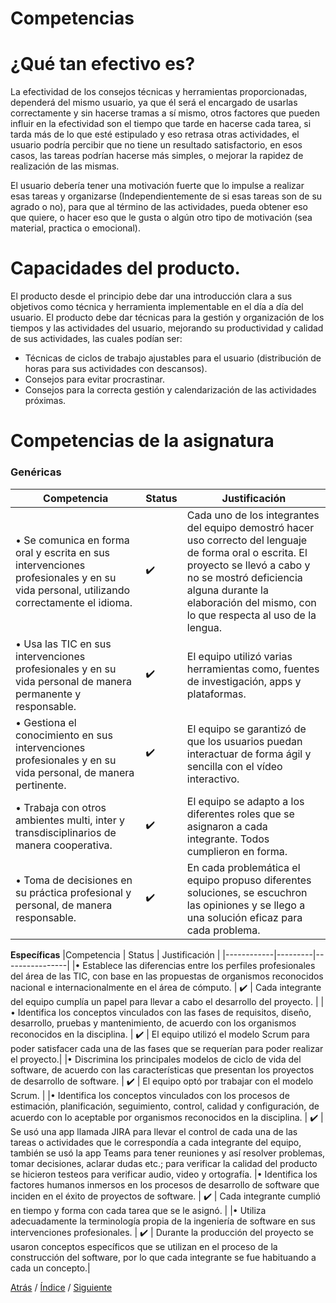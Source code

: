 # Competencias

# ¿Qué tan efectivo es?
La efectividad de los consejos técnicas y herramientas proporcionadas, dependerá del mismo usuario, ya que él será el encargado de usarlas correctamente y sin hacerse tramas a sí mismo, otros factores que pueden influir en la efectividad son el tiempo que tarde en hacerse cada tarea, si tarda más de lo que esté estipulado y eso retrasa otras actividades, el usuario podría percibir que no tiene un resultado satisfactorio, en esos casos, las tareas podrían hacerse más simples, o mejorar la rapidez de realización de las mismas.

El usuario debería tener una motivación fuerte que lo impulse a realizar esas tareas y organizarse (Independientemente de si esas tareas son de su agrado o no), para que al término de las actividades, pueda obtener eso que quiere, o hacer eso que le gusta o algún otro tipo de motivación (sea material, practica o emocional).

# Capacidades del producto.
El producto desde el principio debe dar una introducción clara a sus objetivos como técnica y herramienta implementable en el día a día del usuario.
El producto debe dar técnicas para la gestión y organización de los tiempos y las actividades del usuario, mejorando su productividad y calidad de sus actividades, las cuales podían ser:

- Técnicas de ciclos de trabajo ajustables para el usuario (distribución de horas para sus actividades con descansos).
- Consejos para evitar procrastinar.
- Consejos para la correcta gestión y calendarización de las actividades próximas.

# Competencias de la asignatura

### Genéricas 

|Competencia |	Status |	Justificación |
|------------|---------|----------------|
|•	Se comunica en forma oral y escrita en sus intervenciones profesionales y en su vida personal, utilizando correctamente el idioma. |	:heavy_check_mark: | 	Cada uno de los integrantes del equipo demostró hacer uso correcto del lenguaje de forma oral o escrita. El proyecto se llevó a cabo y no se mostró deficiencia alguna durante la elaboración del mismo, con lo que respecta al uso de la lengua.|
|•	Usa las TIC en sus intervenciones profesionales y en su vida personal de manera permanente y responsable. |	:heavy_check_mark: |	El equipo utilizó varias herramientas como, fuentes de investigación, apps y plataformas. |
|•	Gestiona el conocimiento en sus intervenciones profesionales y en su vida personal, de manera pertinente.	| :heavy_check_mark: |	El equipo se garantizó de que los usuarios puedan interactuar de forma ágil y sencilla con el vídeo interactivo.|
|•	Trabaja con otros ambientes multi, inter y transdisciplinarios de manera cooperativa. |	:heavy_check_mark:	| El equipo se adapto a los diferentes roles que se asignaron a cada integrante. Todos cumplieron en forma. | 
|•	Toma de decisiones en su práctica profesional y personal, de manera responsable. |	:heavy_check_mark:	| En cada problemática el equipo propuso diferentes soluciones, se escuchron las opiniones y se llego a una solución eficaz para cada problema. |


**Específicas**
|Competencia |	Status |	Justificación |
|------------|---------|----------------|
|•	Establece las diferencias entre los perfiles profesionales del área de las TIC, con base en las propuestas de organismos reconocidos nacional e internacionalmente en el área de cómputo.	| :heavy_check_mark: |	Cada integrante del equipo cumplía un papel para llevar a cabo el desarrollo del proyecto.  |
|•	Identifica los conceptos vinculados con las fases de requisitos, diseño, desarrollo, pruebas y mantenimiento, de acuerdo con los organismos reconocidos en la disciplina.	| :heavy_check_mark: |	El equipo utilizó el modelo Scrum para poder satisfacer cada una de las fases que se requerían para poder realizar el proyecto.|
|•	Discrimina los principales modelos de ciclo de vida del software, de acuerdo con las características que presentan los proyectos de desarrollo de software. |  :heavy_check_mark:	| El equipo optó por trabajar con el modelo Scrum. |
|•	Identifica los conceptos vinculados con los procesos de estimación, planificación, seguimiento, control, calidad y configuración, de acuerdo con lo aceptable por organismos reconocidos en la disciplina. |	:heavy_check_mark:	| Se usó una app llamada JIRA para llevar el control de cada una de las tareas o actividades que le correspondía a cada integrante del equipo, también se usó la app Teams para tener reuniones y así resolver problemas, tomar decisiones, aclarar dudas etc.; para verificar la calidad del producto se hicieron testeos para verificar audio, video y ortografía. 
|•	Identifica los factores humanos inmersos en los procesos de desarrollo de software que inciden en el éxito de proyectos de software.	| :heavy_check_mark:	| Cada integrante cumplió en tiempo y forma con cada tarea que se le asignó.  |
|•	Utiliza adecuadamente la terminología propia de la ingeniería de software en sus intervenciones profesionales. |	:heavy_check_mark:	| Durante la producción del proyecto se usaron conceptos específicos que se utilizan en el proceso de la construcción del software, por lo que cada integrante se fue habituando a cada un concepto.|




[Atrás](https://github.com/Ibis-C/Metodos-de-organizacion/blob/Segunda-Entrega/Documentacion/6.%20Datos%20de%20estudio%20e%20Investigacion.md#datos-de-estudio-e-investigación)
/ [Índice](https://github.com/Ibis-C/Metodos-de-organizacion/tree/Segunda-Entrega#%C3%ADndice-scroll) /
[Siguiente](https://github.com/Ibis-C/Metodos-de-organizacion/blob/Segunda-Entrega/Documentacion/8.%20Trabajo%20en%20equipo.md#trabajo-en-equipo)

